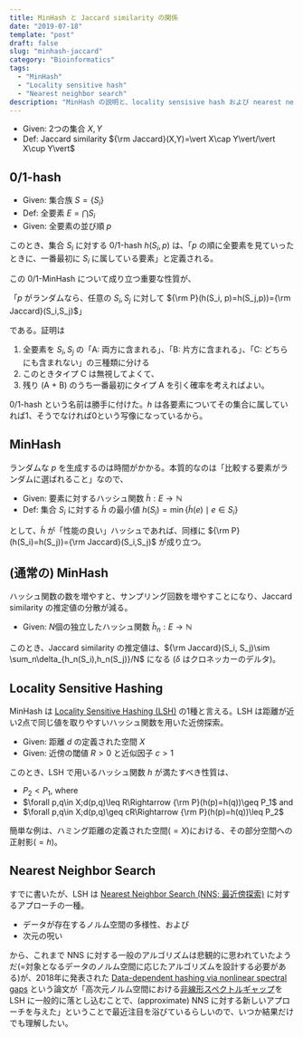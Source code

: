 ```yaml
---
title: MinHash と Jaccard similarity の関係
date: "2019-07-18"
template: "post"
draft: false
slug: "minhash-jaccard"
category: "Bioinformatics"
tags:
  - "MinHash"
  - "Locality sensitive hash"
  - "Nearest neighbor search"
description: "MinHash の説明と、locality sensisive hash および nearest neighbor search に対する位置付け。"
---
```


* Given: 2つの集合 $X,Y$
* Def: Jaccard similarity ${\rm Jaccard}(X,Y)=\vert X\cap Y\vert/\vert X\cup Y\vert$

## 0/1-hash

* Given:  集合族 $S=\{S_i\}$
* Def: 全要素 $E=\bigcap S_i$
* Given: 全要素の並び順 $p$

このとき、集合 $S_i$ に対する 0/1-hash $h(S_i, p)$ は、「$p$ の順に全要素を見ていったときに、一番最初に $S_i$ に属している要素」と定義される。

この 0/1-MinHash について成り立つ重要な性質が、

「$p$ がランダムなら、任意の $S_i,S_j$ に対して ${\rm P}(h(S_i, p)=h(S_j,p))={\rm Jaccard}(S_i,S_j)$」

である。証明は

1. 全要素を $S_i,S_j$ の「A: 両方に含まれる」、「B: 片方に含まれる」、「C: どちらにも含まれない」の三種類に分ける
2. このときタイプ C は無視してよくて、
3. 残り (A + B) のうち一番最初にタイプ A を引く確率を考えればよい。

0/1-hash という名前は勝手に付けた。$h$ は各要素についてその集合に属していれば1、そうでなければ0という写像になっているから。

## MinHash

ランダムな $p$ を生成するのは時間がかかる。本質的なのは「比較する要素がランダムに選ばれること」なので、

* Given: 要素に対するハッシュ関数 $\tilde{h}: E\rightarrow\mathbb{N}$
* Def: 集合 $S_i$ に対する $\tilde{h}$ の最小値 $h(S_i)=\min\{\tilde{h}(e)\mid e\in S_i\}$

として、$\tilde{h}$ が「性能の良い」ハッシュであれば、同様に ${\rm P}(h(S_i)=h(S_j))={\rm Jaccard}(S_i,S_j)$ が成り立つ。

## (通常の) MinHash

ハッシュ関数の数を増やすと、サンプリング回数を増やすことになり、Jaccard similarity の推定値の分散が減る。

* Given: $N$個の独立したハッシュ関数 $\tilde{h}_n: E\rightarrow\mathbb{N}$

このとき、Jaccard similarity の推定値は、${\rm Jaccard}(S_i, S_j)\sim \sum_n\delta_{h_n(S_i),h_n(S_j)}/N$ になる ($\delta$ はクロネッカーのデルタ)。

## Locality Sensitive Hashing

MinHash は [Locality Sensitive Hashing (LSH)](https://ja.wikipedia.org/wiki/局所性鋭敏型ハッシュ) の1種と言える。LSH は距離が近い2点で同じ値を取りやすいハッシュ関数を用いた近傍探索。

* Given: 距離 $d$ の定義された空間 $X$
* Given: 近傍の閾値 $R>0$ と近似因子 $c>1$

このとき、LSH で用いるハッシュ関数 $h$ が満たすべき性質は、

* $P_2<P_1$, where
* $\forall p,q\in X;d(p,q)\leq R\Rightarrow {\rm P}(h(p)=h(q))\geq P_1$ and
* $\forall p,q\in X;d(p,q)\geq cR\Rightarrow {\rm P}(h(p)=h(q))\leq P_2$

簡単な例は、ハミング距離の定義された空間($=X$)における、その部分空間への正射影($=h$)。

## Nearest Neighbor Search

すでに書いたが、LSH は [Nearest Neighbor Search (NNS; 最近傍探索)](https://ja.wikipedia.org/wiki/最近傍探索) に対するアプローチの一種。

* データが存在するノルム空間の多様性、および
* 次元の呪い

から、これまで NNS に対する一般のアルゴリズムは悲観的に思われていたようだ(=対象となるデータのノルム空間に応じたアルゴリズムを設計する必要がある)が、2018年に発表された [Data-dependent hashing via nonlinear spectral gaps](https://dl.acm.org/citation.cfm?id=3188846) という論文が「高次元ノルム空間における[非線形スペクトルギャップ](http://geometry.mail-box.ne.jp/pdf.bak/12-kondo.pdf)を LSH に一般的に落とし込むことで、(approximate) NNS に対する新しいアプローチを与えた」ということで最近注目を浴びているらしいので、いつか結果だけでも理解したい。
